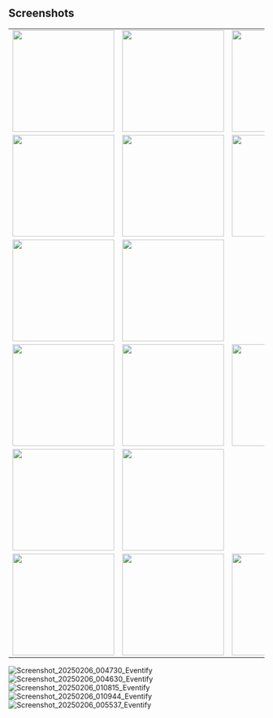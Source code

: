 
## Screenshots
<table>
  <tr>
    <td><img src="https://github.com/user-attachments/assets/1b34a635-8233-49bf-855e-eb78645aecc7" width="200"/></td>
    <td><img src="https://github.com/user-attachments/assets/bdaa7f53-49a9-4afd-ba17-6934842de7b1" width="200"/></td>
    <td><img src="https://github.com/user-attachments/assets/c45fec1d-cdd4-4192-8769-c14671c60222" width="200"/></td>
  </tr>
  <tr>
    <td><img src="https://github.com/user-attachments/assets/985fda55-4072-4525-ae1a-df57d5b5f3ae" width="200"/></td>
    <td><img src="https://github.com/user-attachments/assets/e56b5d26-46eb-4203-be80-f382cd68d3c7" width="200"/></td>
    <td><img src="https://github.com/user-attachments/assets/9639f402-fe29-4978-9f31-8ae16c991311" width="200"/></td>
    <td><img src="https://github.com/user-attachments/assets/e9716de2-8512-4156-bc1b-ef8a30ef083b" width="200"/></td>
  </tr>
  <tr>
    <td><img src="https://github.com/user-attachments/assets/544dc383-1ce6-4990-ab2e-b516a2456b8c" width="200"/></td>
    <td><img src="https://github.com/user-attachments/assets/62904da0-1602-4066-81c1-6ee18e2df585" width="200"/></td>
  </tr>
  <tr>
    <td><img src="https://github.com/user-attachments/assets/4c08be89-f6b8-4014-83f8-59200e789ddc" width="200"/></td>
    <td><img src="https://github.com/user-attachments/assets/2b507166-8553-4d86-951e-46ad040d1079" width="200"/></td>
    <td><img src="https://github.com/user-attachments/assets/9c158dd3-3881-4198-8a27-762d6e32e2f4" width="200"/></td>
    <td><img src="https://github.com/user-attachments/assets/01023bef-ae9d-43ac-ad54-b5cc10d03e26" width="200"/></td>
  </tr>
  <tr>
    <td><img src="https://github.com/user-attachments/assets/74ee31cf-7bbb-47bd-a9b7-f2bdd0524033" width="200"/></td>
    <td><img src="https://github.com/user-attachments/assets/aca4536b-4ca8-4e1c-a01f-f25b12ae6a39" width="200"/></td>
  </tr>
  <tr>
    <td><img src="https://github.com/user-attachments/assets/8d52fdae-795b-4acc-bc3c-bad5afa9fc57" width="200"/></td>
    <td><img src="https://github.com/user-attachments/assets/673a7fc5-af97-48d4-835d-db04a297621c" width="200"/></td>
    <td><img src="https://github.com/user-attachments/assets/a9364cdc-74f6-4262-8222-dcc238f14aed" width="200"/></td>
    <td><img src="https://github.com/user-attachments/assets/f47c704e-ffac-427a-afe9-7b647ddbb89d" width="200"/></td>
  </tr>
</table>


![Screenshot_20250206_004730_Eventify](https://github.com/user-attachments/assets/8d52fdae-795b-4acc-bc3c-bad5afa9fc57)
![Screenshot_20250206_004630_Eventify](https://github.com/user-attachments/assets/673a7fc5-af97-48d4-835d-db04a297621c)
![Screenshot_20250206_010815_Eventify](https://github.com/user-attachments/assets/a9364cdc-74f6-4262-8222-dcc238f14aed)
![Screenshot_20250206_010944_Eventify](https://github.com/user-attachments/assets/f47c704e-ffac-427a-afe9-7b647ddbb89d)
![Screenshot_20250206_005537_Eventify](https://github.com/user-attachments/assets/62904da0-1602-4066-81c1-6ee18e2df585)
